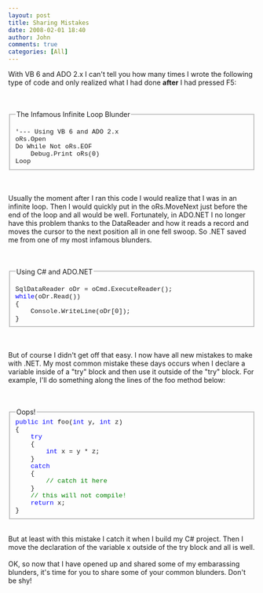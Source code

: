 ```yaml
---
layout: post
title: Sharing Mistakes
date: 2008-02-01 18:40
author: John
comments: true
categories: [All]
---
```

<p>With VB 6 and ADO 2.x I can't tell you how many times I wrote the following type of code and only realized what I had done <b>after</b> I had pressed F5:<br />
<br />
&nbsp;</p>
<fieldset><legend>The Infamous Infinite Loop Blunder</legend><font face="Courier New" size="2"><br />
'--- Using VB 6 and ADO 2.x <br />
oRs.Open <br />
Do While Not oRs.EOF <br />
&nbsp;&nbsp;&nbsp;&nbsp;Debug.Print oRs(0) <br />
Loop <br />
</font></fieldset>
<p><br />
<br />
Usually the moment after I ran this code I would realize that I was in an infinite loop. Then I would quickly put in the oRs.MoveNext just before the end of the loop and all would be well. Fortunately, in ADO.NET I no longer have this problem thanks to the DataReader and how it reads a record and moves the cursor to the next position all in one fell swoop. So .NET saved me from one of my most infamous blunders. <br />
<br />
&nbsp;</p>
<fieldset><legend>Using C# and ADO.NET</legend><font face="Courier New" size="2"><br />
SqlDataReader oDr = oCmd.ExecuteReader(); <br />
<font color="#0000ff">while</font>(oDr.Read()) <br />
{ <br />
&nbsp;&nbsp;&nbsp;&nbsp;Console.WriteLine(oDr[0]); <br />
} <br />
</font></fieldset>
<p><br />
<br />
But of course I didn't get off that easy. I now have all new mistakes to make with .NET. My most common mistake these days occurs when I declare a variable inside of a &quot;try&quot; block and then use it outside of the &quot;try&quot; block. For example, I'll do something along the lines of the foo method below: <br />
<br />
&nbsp;</p>
<fieldset><legend>Oops!</legend><font face="Courier New" size="2"><font color="#0000ff">public int</font> foo(<font color="#0000ff">int</font> y, <font color="#0000ff">int</font> z) <br />
{ <br />
&nbsp;&nbsp;&nbsp;&nbsp;<font color="#0000ff">try</font> <br />
&nbsp;&nbsp;&nbsp;&nbsp;{ <br />
&nbsp;&nbsp;&nbsp;&nbsp;&nbsp;&nbsp;&nbsp;&nbsp;<font color="#0000ff">int</font> x = y * z; <br />
&nbsp;&nbsp;&nbsp;&nbsp;} <br />
&nbsp;&nbsp;&nbsp;&nbsp;<font color="#0000ff">catch</font> <br />
&nbsp;&nbsp;&nbsp;&nbsp;{ <br />
&nbsp;&nbsp;&nbsp;&nbsp;&nbsp;&nbsp;&nbsp;&nbsp;<font color="#008000">// catch it here</font> <br />
&nbsp;&nbsp;&nbsp;&nbsp;} <br />
&nbsp;&nbsp;&nbsp;&nbsp;<font color="#008000">// this will not compile!</font> <br />
&nbsp;&nbsp;&nbsp;&nbsp;<font color="#0000ff">return </font>x; <br />
} <br />
</font></fieldset>
<p><br />
But at least with this mistake I catch it when I build my C# project. Then I move the declaration of the variable x outside of the try block and all is well. <br />
<br />
OK, so now that I have opened up and shared some of my embarassing blunders, it's time for you to share some of your common blunders. Don't be shy!<br />
&nbsp;</p>

